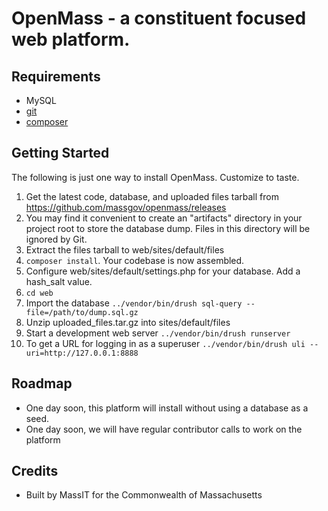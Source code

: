 # OpenMass - a constituent focused web platform.

## Requirements

* MySQL
* [git](https://git-scm.com/downloads)
* [composer](https://getcomposer.org/)

## Getting Started

The following is just one way to install OpenMass. Customize to taste.

1. Get the latest code, database, and uploaded files tarball from https://github.com/massgov/openmass/releases
1. You may find it convenient to create an "artifacts" directory in your project root to store the database dump.  Files in this directory will be ignored by Git.
1. Extract the files tarball to web/sites/default/files
1. `composer install`. Your codebase is now assembled.
1. Configure web/sites/default/settings.php for your database.  Add a hash_salt value.
1. `cd web`
1. Import the database `../vendor/bin/drush sql-query --file=/path/to/dump.sql.gz`
1. Unzip uploaded_files.tar.gz into sites/default/files
1. Start a development web server `../vendor/bin/drush runserver`
1. To get a URL for logging in as a superuser `../vendor/bin/drush uli --uri=http://127.0.0.1:8888`

## Roadmap

- One day soon, this platform will install without using a database as a seed.
- One day soon, we will have regular contributor calls to work on the platform

## Credits
- Built by MassIT for the Commonwealth of Massachusetts
